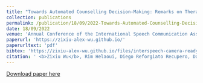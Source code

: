 ```yaml
---
title: "Towards Automated Counselling Decision-Making: Remarks on Therapist Action Forecasting on the AnnoMI Dataset"
collection: publications
permalink: /publication/18/09/2022-Towards-Automated-Counselling-Decision-Making-Remarks-on-Therapist-Action-Forecasting-on-the-AnnoMI-Dataset
date: 18/09/2022
venue: 'Annual Conference of the International Speech Communication Association'
paperurl: 'https://zixiu-alex-wu.github.io/'
paperurltext: 'pdf'
bibtex: 'https://zixiu-alex-wu.github.io/files/interspeech-camera-ready.bib'
citation: ' <b>Zixiu Wu</b>, Rim Helaoui, Diego Reforgiato Recupero, Daniele Riboni. Towards Automated Counselling Decision-Making: Remarks on Therapist Action Forecasting on the AnnoMI Dataset. In <i>Interspeech</i>, 2022.'
---
```


<a href='https://zixiu-alex-wu.github.io/'>Download paper here</a>
